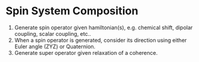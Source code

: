  Spin System Composition
==============================

1. Generate spin operator given hamiltonian(s), e.g. chemical shift, dipolar coupling, scalar coupling, etc..
2. When a spin operator is generated, consider its direction using either Euler angle (ZYZ) or Quaternion.
2. Generate super operator given relaxation of a coherence.


